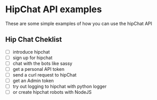 # HipChat API examples 

These are some simple examples of how you can use the hipChat API

## Hip Chat Cheklist 

- [ ] introduce hipchat
- [ ] sign up for hipchat
- [ ] chat with the bots like sassy
- [ ] get a personal  API token
- [ ] send a curl request to hipChat
- [ ] get an Admin token
- [ ] try out logging to hipchat with python logger 
- [ ] or create hipchat robots with NodeJS

